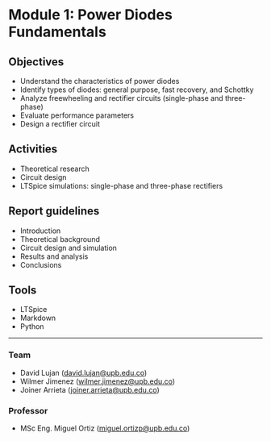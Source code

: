 # Module 1: Power Diodes Fundamentals

## Objectives
- Understand the characteristics of power diodes
- Identify types of diodes: general purpose, fast recovery, and Schottky
- Analyze freewheeling and rectifier circuits (single-phase and three-phase)
- Evaluate performance parameters
- Design a rectifier circuit

## Activities
- Theoretical research
- Circuit design
- LTSpice simulations: single-phase and three-phase rectifiers

## Report guidelines
- Introduction
- Theoretical background
- Circuit design and simulation
- Results and analysis
- Conclusions

## Tools
- LTSpice
- Markdown
- Python

---

### Team
- David Lujan (david.lujan@upb.edu.co)
- Wilmer Jimenez (wilmer.jimenez@upb.edu.co)
- Joiner Arrieta (joiner.arrieta@upb.edu.co)

### Professor
- MSc Eng. Miguel Ortiz (miguel.ortizp@upb.edu.co)
